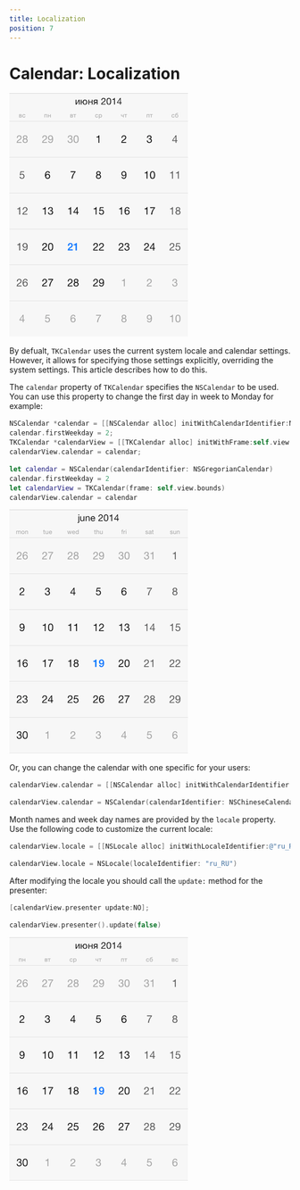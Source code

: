 ```yaml
---
title: Localization
position: 7
---
```


# Calendar: Localization

<img src="../images/calendar-localization001.png"/>

By defualt, <code>TKCalendar</code> uses the current system locale and calendar settings. However, it allows for specifying those settings explicitly, overriding the system settings. This article describes how to do this.

The <code>calendar</code> property of <code>TKCalendar</code> specifies the <code>NSCalendar</code> to be used. You can use this property to change the first day in week to Monday for example:

```Objective-C
NSCalendar *calendar = [[NSCalendar alloc] initWithCalendarIdentifier:NSGregorianCalendar];
calendar.firstWeekday = 2;
TKCalendar *calendarView = [[TKCalendar alloc] initWithFrame:self.view.bounds];
calendarView.calendar = calendar;
```
```Swift
let calendar = NSCalendar(calendarIdentifier: NSGregorianCalendar)
calendar.firstWeekday = 2
let calendarView = TKCalendar(frame: self.view.bounds)
calendarView.calendar = calendar
```

<img src="../images/calendar-localization002.png"/>

Or, you can change the calendar with one specific for your users:

```Objective-C
calendarView.calendar = [[NSCalendar alloc] initWithCalendarIdentifier:NSChineseCalendar];
```
```Swift
calendarView.calendar = NSCalendar(calendarIdentifier: NSChineseCalendar)
```

Month names and week day names are provided by the <code>locale</code> property. Use the following code to customize the current locale:

```Objective-C
calendarView.locale = [[NSLocale alloc] initWithLocaleIdentifier:@"ru_RU"];
```
```Swift
calendarView.locale = NSLocale(localeIdentifier: "ru_RU")
```

After modifying the locale you should call the <code>update:</code> method for the presenter:

```Objective-C
[calendarView.presenter update:NO];
```
```Swift
calendarView.presenter().update(false)
```

<img src="../images/calendar-localization003.png"/>


